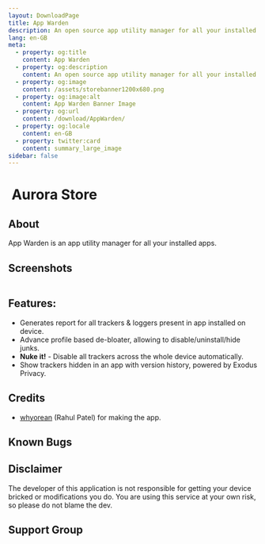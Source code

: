 ```yaml
---
layout: DownloadPage
title: App Warden
description: An open source app utility manager for all your installed apps.
lang: en-GB
meta:
  - property: og:title
    content: App Warden
  - property: og:description
    content: An open source app utility manager for all your installed apps.
  - property: og:image
    content: /assets/storebanner1200x680.png
  - property: og:image:alt
    content: App Warden Banner Image
  - property: og:url
    content: /download/AppWarden/
  - property: og:locale
    content: en-GB
  - property: twitter:card
    content: summary_large_image
sidebar: false
---
```


# <img class="headerLogo" :src="$withBase('/icons/app_warden.png')"> Aurora Store

## About

App Warden is an app utility manager for all your installed apps.

## Screenshots

<img class="zoomable" :src="$withBase('/assets/screenshots_store.png')"/>

## Features:

-   Generates report for all trackers & loggers present in app installed on device.
-   Advance profile based de-bloater, allowing to disable/uninstall/hide junks.
-   **Nuke it!** - Disable all trackers across the whole device automatically.
-   Show trackers hidden in an app with version history, powered by Exodus Privacy.

## Credits

-   [whyorean](https://gitlab.com/whyorean/) (Rahul Patel) for making the app.

## Known Bugs

## Disclaimer

The developer of this application is not responsible for getting your device bricked or modifications you do. You are using this service at your own risk, so please do not blame the dev.

## Support Group

<p align="center">
	<a href="tg://resolve?domain=aurorafficial" target="_blank" rel="noopener">
    <img :src="$withBase('/assets/tg-auroraofficial-qr.png')" width="175px" style="border-radius: 15px;" />
  </a>
</p>
